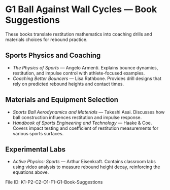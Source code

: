 # G1 Ball Against Wall Cycles — Book Suggestions

These books translate restitution mathematics into coaching drills and materials choices for rebound practice.

## Sports Physics and Coaching
- *The Physics of Sports* — Angelo Armenti. Explains bounce dynamics, restitution, and impulse control with athlete-focused examples.
- *Coaching Better Bouncers* — Lisa Rathbone. Provides drill designs that rely on predicted rebound heights and contact times.

## Materials and Equipment Selection
- *Sports Ball Aerodynamics and Materials* — Takeshi Asai. Discusses how ball construction influences restitution and impulse response.
- *Handbook of Sports Engineering and Technology* — Haake & Coe. Covers impact testing and coefficient of restitution measurements for various sports surfaces.

## Experimental Labs
- *Active Physics: Sports* — Arthur Eisenkraft. Contains classroom labs using video analysis to measure rebound height decay, reinforcing the equations above.

File ID: K1-P2-C2-O1-F1-G1-Book-Suggestions
